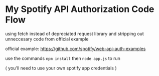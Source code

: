 # My Spotify API Authorization Code Flow
using fetch instead of depreciated request library and stripping out unneccesary code from official example

official example: https://github.com/spotify/web-api-auth-examples

use the commands ```npm install``` then ```node app.js``` to run

( you'll need to use your own spotify app credentials )

